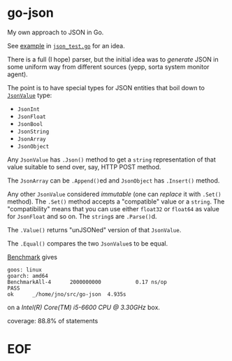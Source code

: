 # go-json

My own approach to JSON in Go.

See [example](json_test.go#L21) in [`json_test.go`](json_test.go) for an idea.

There is a full (I hope) parser, but the initial idea was to *generate* JSON
in some uniform way from different sources (yepp, sorta system monitor agent).

The point is to have special types for JSON entities that boil down to
[`JsonValue`](json_values.go#L19) type:

  - `JsonInt`
  - `JsonFloat`
  - `JsonBool`
  - `JsonString`
  - `JsonArray`
  - `JsonObject`

Any `JsonValue` has `.Json()` method to get a `string` representation of that
value suitable to send over, say, HTTP POST method.

The `JsonArray` can be `.Append()`ed and `JsonObject` has `.Insert()` method.

Any other `JsonValue` considered *immutable* (one can *replace* it with `.Set()`
method). The `.Set()` method accepts a "compatible" value or a `string`. The
"compatibility" means that you can use either `float32` or `float64` as value
for `JsonFloat` and so on. The `string`s are `.Parse()`d.

The `.Value()` returns "unJSONed" version of that `JsonValue`.

The `.Equal()` compares the two `JsonValue`s to be equal.

[Benchmark](json_test.go#L14) gives

    goos: linux
    goarch: amd64
    BenchmarkAll-4   	2000000000	         0.17 ns/op
    PASS
    ok  	_/home/jno/src/go-json	4.935s

on a *Intel(R) Core(TM) i5-6600 CPU @ 3.30GHz* box.

coverage: 88.8% of statements

# EOF #

